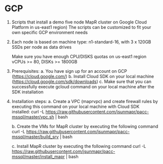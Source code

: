 # GCP

1. Scripts that install a demo five node MapR cluster on Google Cloud 
   Platform in us-east1 region)
   The scripts can be customized to fit your own specific GCP environment needs

2. Each node is based on machine type: 
   n1-standard-16, with 3 x 120GB SSDs per node as data drives
   
   Make sure you have enough CPU/DISKS quotas on us-east1 region
   vCPUs >= 80, DISKs >= 1800GB

3. Prerequisites:
   a. You have sign up for an account on GCP (https://cloud.google.com/)
   b. Install Cloud SDK on your local machine (https://cloud.google.com/sdk/downloads)
   c. Make sure that you can successfully execute gcloud command on your local machine after the
      SDK installation

4. Installation steps: 
   a. Create a VPC (maprvpc) and create firewall rules by executing this command on your local machine with Cloud SDK installed:
      curl -L https://raw.githubusercontent.com/jsunmapr/pacc-mssql/master/vpc.sh | bash

   b. Create the VMs for MapR cluster by executing the following command
      curl -L https://raw.githubusercontent.com/jsunmapr/pacc-mssql/master/build_srv | bash

   c. Install MapR cluster by executing the following command
      curl -L https://raw.githubusercontent.com/jsunmapr/pacc-mssql/master/install_mapr | bash
      
    
